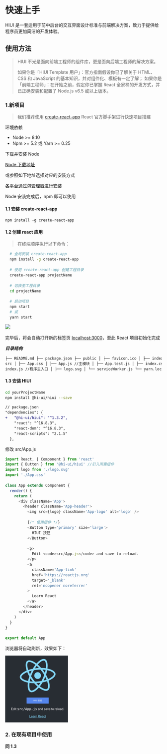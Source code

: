 # 快速上手

HIUI 是一套适用于前中后台的交互界面设计标准与前端解决方案，致力于提供给程序员更加简洁的开发体验。

## 使用方法

> HIUI 不光是面向前端工程师的组件库，更是面向后端工程师的解决方案。
>
> 如果你是「HIUI Template 用户」：官方指南假设你已了解关于 HTML、CSS 和 JavaScript 的基本知识，并对组件化、模板有一定了解；
> 如果你是「前端工程师」：在开始之前，假定你已掌握 React 全家桶的开发方式，并已正确安装和配置了 Node.js v6.5 或以上版本。

### 1.新项目

> 我们推荐使用 [create-react-app](https://www.npmjs.com/package/create-react-app) React 官方脚手架进行快速项目搭建

环境依赖

- Node >= 8.10
- Npm >= 5.2 或 Yarn >= 0.25

下载并安装 Node

[Node 下载地址](https://nodejs.org/zh-cn/download/)

或参照如下地址选择对应的安装方式

[各平台通过包管理器进行安装](https://nodejs.org/zh-cn/download/package-manager/)

Node 安装完成后，npm 即可以使用

#### 1.1 安装 create-react-app

```shell
npm install -g create-react-app
```

#### 1.2 创建 react 应用

> 在终端顺序执行以下命令：

```bash
  # 全局安装 create-react-app
  npm install -g create-react-app

  # 使用 create-react-app 创建工程目录
  create-react-app projectName

  # 切换至工程目录
  cd projectName

  # 启动项目
  npm start
  # 或
  yarn start
```

![](/hiui/static/img/docs/create-react-app.gif)

完毕后，将会自动打开新的标签页 [localhost:3000](localhost:3000)，至此 React 项目初始化完成

**_目录结构_**

```html
├── README.md ├── package.json ├── public │ ├── favicon.ico │ ├── index.html │ └── manifest.json ├──
src │ ├── App.css │ ├── App.js //主模块 │ ├── App.test.js │ ├── index.css //主样式文件 │ ├──
index.js //程序主入口 │ ├── logo.svg │ └── serviceWorker.js └── yarn.lock
```

#### 1.3 安装 HIUI

```sh
cd yourProjectName
npm install @hi-ui/hiui --save
```

```diff
// package.json
"dependencies": {
+   "@hi-ui/hiui": "^1.3.2",
    "react": "^16.8.3",
    "react-dom": "^16.8.3",
    "react-scripts": "2.1.5"
  },
```

修改 src/App.js

```javascript
import React, { Component } from 'react'
import { Button } from '@hi-ui/hiui' //引入所需组件
import logo from './logo.svg'
import './App.css'

class App extends Component {
  render() {
    return (
      <div className='App'>
        <header className='App-header'>
          <img src={logo} className='App-logo' alt='logo' />

          {/* 使用组件 */}
          <Button type='primary' size='large'>
            HIUI 按钮
          </Button>

          <p>
            Edit <code>src/App.js</code> and save to reload.
          </p>
          <a
            className='App-link'
            href='https://reactjs.org'
            target='_blank'
            rel='noopener noreferrer'
          >
            Learn React
          </a>
        </header>
      </div>
    )
  }
}

export default App
```

浏览器将自动刷新，效果如下：

<img src="/static/img/docs/effect.jpg" width="40%"/>

### 2. 在现有项目中使用

**同 1.3**
